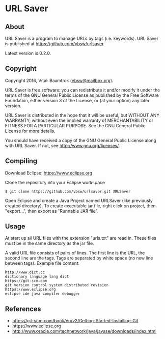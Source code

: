 # URL Saver

## About
URL Saver is a program to manage URLs by tags (i.e. keywords).
URL Saver is published at <https://github.com/vbsw/urlsaver>.

Latest version is 0.2.0.

## Copyright
Copyright 2016, Vitali Baumtrok (vbsw@mailbox.org).

URL Saver is free software: you can redistribute it and/or modify
it under the terms of the GNU General Public License as published by
the Free Software Foundation, either version 3 of the License, or
(at your option) any later version.

URL Saver is distributed in the hope that it will be useful,
but WITHOUT ANY WARRANTY; without even the implied warranty of
MERCHANTABILITY or FITNESS FOR A PARTICULAR PURPOSE.  See the
GNU General Public License for more details.

You should have received a copy of the GNU General Public License
along with URL Saver.  If not, see <http://www.gnu.org/licenses/>.

## Compiling
Download Eclipse: <https://www.eclipse.org>

Clone the repository into your Eclipse workspace

	$ git clone https://github.com/vbsw/urlsaver.git URLSaver

Open Eclipse and create a Java Project named URLSaver (like previously created directory).
To create executable jar file, right click on project, then "export...", then export as "Runnable JAR file".

## Usage
At start up all URL files with the extension "urls.txt" are read in.
These files must be in the same directory as the jar file.

A valid URL file consists of pairs of lines. The first line is the URL, the second line
are the tags. Tags are separated by white space (no new line between tags).
Example file content:

	http://www.dict.cc
	dictionary language lang dict
	https://git-scm.com
	git version control system distributed revision
	https://www.eclipse.org
	eclipse ide java compiler debugger

## References
- <https://git-scm.com/book/en/v2/Getting-Started-Installing-Git>
- <https://www.eclipse.org>
- <http://www.oracle.com/technetwork/java/javase/downloads/index.html>
